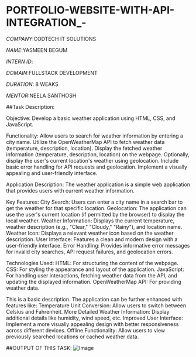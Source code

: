 # PORTFOLIO-WEBSITE-WITH-API-INTEGRATION_-

*COMPANY*:CODTECH IT SOLUTIONS

*NAME*:YASMEEN BEGUM

*INTERN ID*:

*DOMAIN*:FULLSTACK DEVELOPMENT

*DURATION*: 8 WEAKS

*MENTOR*:NEELA SANTHOSH

##Task Description:

Objective: Develop a basic weather application using HTML, CSS, and JavaScript.

Functionality:
Allow users to search for weather information by entering a city name.
Utilize the OpenWeatherMap API to fetch weather data (temperature, description, location).
Display the fetched weather information (temperature, description, location) on the webpage.
Optionally, display the user's current location's weather using geolocation.
Include basic error handling for API requests and geolocation.
Implement a visually appealing and user-friendly interface.

Application Description:
The weather application is a simple web application that provides users with current weather information.

Key Features:
City Search: Users can enter a city name in a search bar to get the weather for that specific location.
Geolocation: The application can use the user's current location (if permitted by the browser) to display the local weather.
Weather Information: Displays the current temperature, weather description (e.g., "Clear," "Cloudy," "Rainy"), and location name.
Weather Icon: Displays a relevant weather icon based on the weather description.
User Interface: Features a clean and modern design with a user-friendly interface.
Error Handling: Provides informative error messages for invalid city searches, API request failures, and geolocation errors.

Technologies Used:
HTML: For structuring the content of the webpage.
CSS: For styling the appearance and layout of the application.
JavaScript: For handling user interactions, fetching weather data from the API, and updating the displayed information.
OpenWeatherMap API: For providing weather data.

 This is a basic description. The application can be further enhanced with features like:
Temperature Unit Conversion: Allow users to switch between Celsius and Fahrenheit.
More Detailed Weather Information: Display additional details like humidity, wind speed, etc.
Improved User Interface: Implement a more visually appealing design with better responsiveness across different devices.
Offline Functionality: Allow users to view previously searched locations or cached weather data.


##OUTPUT OF THIS TASK: ![Image](https://github.com/user-attachments/assets/acc5b00e-49f6-4245-ae61-d6b778832ce6)

